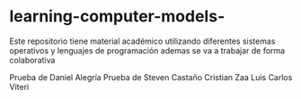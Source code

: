 # learning-computer-models-
Este repositorio tiene material académico utilizando diferentes sistemas operativos y lenguajes de programación 
ademas se va a trabajar de forma colaborativa 

Prueba de Daniel Alegría
Prueba de Steven Castaño
Cristian Zaa
Luis Carlos Viteri

